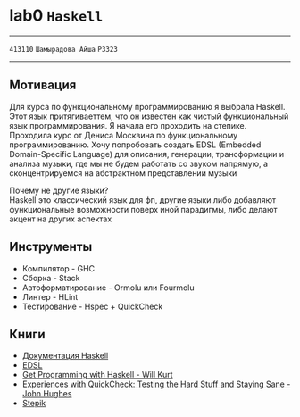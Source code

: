 # lab0 `Haskell`
---
`413110` `Шамырадова Айша` `P3323`

---
## Мотивация
Для курса по функциональному программированию я выбрала Haskell. Этот язык притягиваеттем, что он известен как чистый функциональный язык программирования. Я начала его проходить на степике. Проходила курс от Дениса Москвина по функциональному программированию. 
Хочу попробовать создать EDSL (Embedded Domain-Specific Language) для описания, генерации, трансформации и анализа музыки, где мы не будем работать со звуком напрямую, а сконцентрируемся на абстрактном представлении музыки

Почему не другие языки? \
Haskell это классический язык для фп, другие языки либо добавляют функциональные возможности поверх иной парадигмы, либо делают акцент на других аспектах

## Инструменты
- Компилятор - GHC
- Сборка - Stack
- Автоформатирование - Ormolu или Fourmolu
- Линтер - HLint
- Тестирование - Hspec + QuickCheck

## Книги
- [Документация Haskell](https://www.haskell.org/documentation/)
- [EDSL](https://wiki.haskell.org/Embedded_domain_specific_language)
- [Get Programming with Haskell - Will Kurt](https://www.manning.com/books/get-programming-with-haskell)
- [Experiences with QuickCheck: Testing the Hard Stuff and Staying Sane - John Hughes](https://publications.lib.chalmers.se/records/fulltext/232550/local_232550.pdf)
- [Stepik](https://stepik.org/course/75/info)
